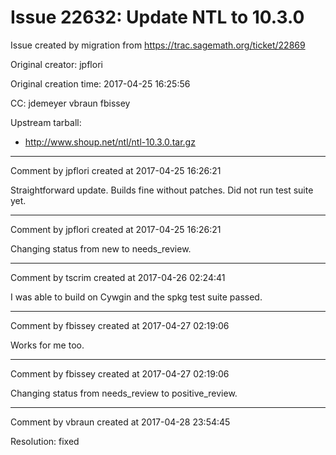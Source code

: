 # Issue 22632: Update NTL to 10.3.0

Issue created by migration from https://trac.sagemath.org/ticket/22869

Original creator: jpflori

Original creation time: 2017-04-25 16:25:56

CC:  jdemeyer vbraun fbissey

Upstream tarball:
* http://www.shoup.net/ntl/ntl-10.3.0.tar.gz


---

Comment by jpflori created at 2017-04-25 16:26:21

Straightforward update.
Builds fine without patches.
Did not run test suite yet.


---

Comment by jpflori created at 2017-04-25 16:26:21

Changing status from new to needs_review.


---

Comment by tscrim created at 2017-04-26 02:24:41

I was able to build on Cywgin and the spkg test suite passed.


---

Comment by fbissey created at 2017-04-27 02:19:06

Works for me too.


---

Comment by fbissey created at 2017-04-27 02:19:06

Changing status from needs_review to positive_review.


---

Comment by vbraun created at 2017-04-28 23:54:45

Resolution: fixed
